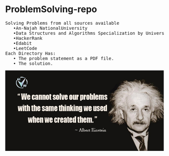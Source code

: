 # ProblemSolving-repo
<pre>
Solving Problems from all sources available 
   •An-Najah NationalUniversity
   •Data Structures and Algorithms Specialization by University of California and HSE University, Moscow, Russia.
   •HackerRank
   •Edabit
   •LeetCode
Each Directory Has:
   • The problem statement as a PDF file.
   • The solution.
</pre>

![](problemSolving.jpeg)
